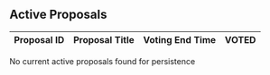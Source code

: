 ## Active Proposals

| Proposal ID | Proposal Title | Voting End Time | VOTED |
|-------------|----------------|-----------------|-------|
 
No current active proposals found for persistence
